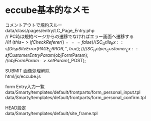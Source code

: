 # eccube基本的なメモ

コメントアウトで規約スルー  
data/class/pages/entry/LC_Page_Entry.php  
// PC時は規約ページからの遷移でなければエラー画面へ遷移する  
//if ($this->lfCheckReferer() === false) {  
//    SC_Utils_Ex::sfDispSiteError(PAGE_ERROR, '', true);  
//}  
//SC_Helper_Customer_Ex::sfCustomerEntryParam($objFormParam);  
//$objFormParam->setParam($_POST);  

SUBMIT 画像処理解除  
html/js/eccube.js  

form Entry入力一覧  
data/Smarty/templates/default/frontparts/form_personal_input.tpl  
data/Smarty/templates/default/frontparts/form_personal_confirm.tpl

HEAD設定  
data/Smarty/templates/default/site_frame.tpl
